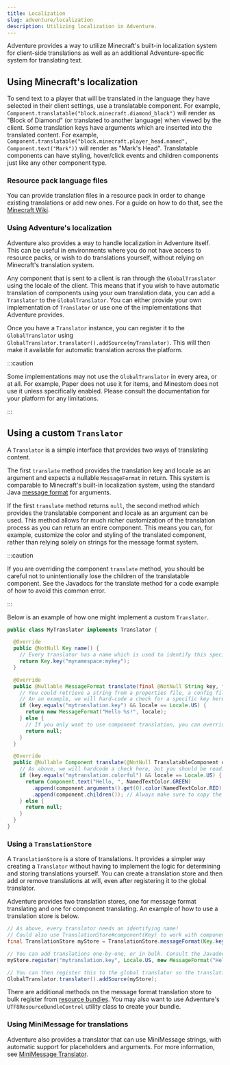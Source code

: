 ```yaml
---
title: Localization
slug: adventure/localization
description: Utilizing localization in Adventure.
---
```


Adventure provides a way to utilize Minecraft's built-in localization system for client-side translations as well as an additional Adventure-specific system for translating text.

## Using Minecraft's localization

To send text to a player that will be translated in the language they have selected in their client settings, use a translatable component.
For example, `Component.translatable("block.minecraft.diamond_block")` will render as "Block of Diamond" (or translated to another language) when viewed by the client.
Some translation keys have arguments which are inserted into the translated content.
For example, `Component.translatable("block.minecraft.player_head.named", Component.text("Mark"))` will render as "Mark's Head".
Translatable components can have styling, hover/click events and children components just like any other component type.

### Resource pack language files

You can provide translation files in a resource pack in order to change existing translations or add new ones.
For a guide on how to do that, see the [Minecraft Wiki](https://minecraft.wiki/w/Resource_pack#Language).

### Using Adventure's localization

Adventure also provides a way to handle localization in Adventure itself.
This can be useful in environments where you do not have access to resource packs, or wish to do translations yourself, without relying on Minecraft's translation system.

Any component that is sent to a client is ran through the `GlobalTranslator` using the locale of the client.
This means that if you wish to have automatic translation of components using your own translation data, you can add a `Translator` to the `GlobalTranslator`.
You can either provide your own implementation of `Translator` or use one of the implementations that Adventure provides.

Once you have a `Translator` instance, you can register it to the `GlobalTranslator` using `GlobalTranslator.translator().addSource(myTranslator)`.
This will then make it available for automatic translation across the platform.

:::caution

Some implementations may not use the `GlobalTranslator` in every area, or at all.
For example, Paper does not use it for items, and Minestom does not use it unless specifically enabled.
Please consult the documentation for your platform for any limitations.

:::

## Using a custom `Translator`

A `Translator` is a simple interface that provides two ways of translating content.

The first `translate` method provides the translation key and locale as an argument and expects a nullable `MessageFormat` in return.
This system is comparable to Minecraft's built-in localization system, using the standard Java
[message format](jd:java:java.text.MessageFormat) for arguments.

If the first `translate` method returns `null`, the second method which provides the translatable component and locale as an argument can be used.
This method allows for much richer customization of the translation process as you can return an entire component.
This means you can, for example, customize the color and styling of the translated component, rather than relying solely on strings for the message format system.

:::caution

If you are overriding the component `translate` method, you should be careful not to unintentionally lose the children of the translatable component.
See the Javadocs for the translate method for a code example of how to avoid this common error.

:::

Below is an example of how one might implement a custom `Translator`.

```java title="MyTranslator.java"
public class MyTranslator implements Translator {

  @Override
  public @NotNull Key name() {
    // Every translator has a name which is used to identify this specific translator instance.
    return Key.key("mynamespace:mykey");
  }

  @Override
  public @Nullable MessageFormat translate(final @NotNull String key, final @NotNull Locale locale) {
    // You could retrieve a string from a properties file, a config file, or some other system.
    // An an example, we will hard-code a check for a specific key here.
    if (key.equals("mytranslation.key") && locale == Locale.US) {
      return new MessageFormat("Hello %s!", locale);
    } else {
      // If you only want to use component translation, you can override this method and always return `null`.
      return null;
    }
  }

  @Override
  public @Nullable Component translate(@NotNull TranslatableComponent component, @NotNull Locale locale) {
    // As above, we will hardcode a check here, but you should be reading this from elsewhere.
    if (key.equals("mytranslation.colorful") && locale == Locale.US) {
      return Component.text("Hello, ", NamedTextColor.GREEN)
        .append(component.arguments().get(0).color(NamedTextColor.RED))
        .append(component.children()); // Always make sure to copy the children over!
    } else {
      return null;
    }
  }
}
```

### Using a `TranslationStore`

A `TranslationStore` is a store of translations.
It provides a simpler way creating a `Translator` without having to implement the logic for determining and storing translations yourself.
You can create a translation store and then add or remove translations at will, even after registering it to the global translator.

Adventure provides two translation stores, one for message format translating and one for component translating.
An example of how to use a translation store is below.

```java
// As above, every translator needs an identifying name!
// Could also use TranslationStore#component(Key) to work with components instead.
final TranslationStore myStore = TranslationStore.messageFormat(Key.key("mynamespace:mykey"));

// You can add translations one-by-one, or in bulk. Consult the Javadocs for a full list of methods.
myStore.register("mytranslation.key", Locale.US, new MessageFormat("Hello %s!", Locale.US));

// You can then register this to the global translator so the translations are available there!
GlobalTranslator.translator().addSource(myStore);
```

There are additional methods on the message format translation store to bulk register from [resource bundles](jd:java:java.util.ResourceBundle).
You may also want to use Adventure's `UTF8ResourceBundleControl` utility class to create your bundle.

### Using MiniMessage for translations

Adventure also provides a translator that can use MiniMessage strings, with automatic support for placeholders and arguments.
For more information, see [MiniMessage Translator](/adventure/minimessage/translator).
